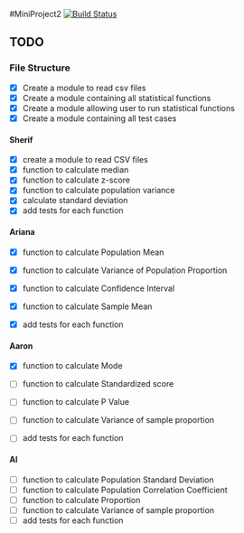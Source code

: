 #MiniProject2
[![Build Status](https://travis-ci.org/am2892/MiniProject2.svg?branch=master)](https://travis-ci.org/am2892/MiniProject2)

## TODO

### File Structure
- [x] Create a module to read csv files
- [x] Create a module containing all statistical functions
- [x] Create a module allowing user to run statistical functions 
- [x] Create a module containing all test cases

#### Sherif
- [x]  create a module to read CSV files
- [x]  function to calculate median
- [x]  function to calculate z-score
- [x]  function to calculate population variance
- [x]  calculate standard deviation
- [x]  add tests for each function

#### Ariana
- [x]  function to calculate Population Mean
- [x]  function to calculate Variance of Population Proportion
- [x]  function to calculate Confidence Interval
- [x]  function to calculate Sample Mean
- [x]  add tests for each function


#### Aaron
- [x]  function to calculate Mode
- [ ]  function to calculate Standardized score
- [ ]  function to calculate P Value
- [ ]  function to calculate Variance of sample proportion
- [ ]  add tests for each function


#### Al
- [ ]  function to calculate Population Standard Deviation
- [ ]  function to calculate Population Correlation Coefficient
- [ ]  function to calculate Proportion
- [ ]  function to calculate Variance of sample proportion
- [ ]  add tests for each function
